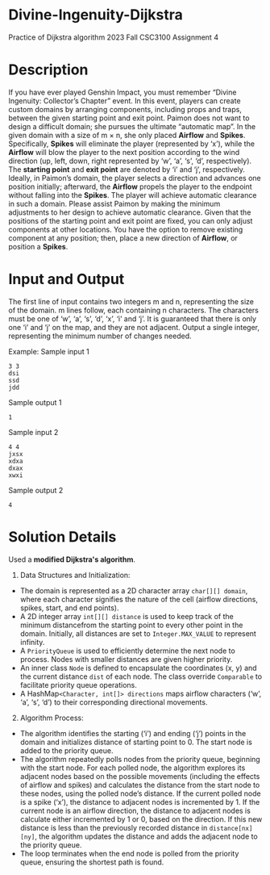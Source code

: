 # Divine-Ingenuity-Dijkstra
Practice of Dijkstra algorithm
2023 Fall CSC3100 Assignment 4 

# Description

If you have ever played Genshin Impact, you must remember “Divine Ingenuity: Collector’s Chapter” event. In this event, players can create custom domains by arranging components, including props and traps, between the given starting point and exit point. 
Paimon does not want to design a difficult domain; she pursues the ultimate “automatic map”. In the given domain with a size of m × n, she only placed **Airflow** and **Spikes**. Specifically, **Spikes** will eliminate the player (represented by ‘x’), while the **Airflow** will blow the player to the next position according to the wind direction (up, left, down, right represented by ‘w’, ‘a’, ‘s’, ‘d’, respectively). 
The **starting point** and **exit point** are denoted by ‘i’ and ‘j’, respectively. Ideally, in Paimon’s domain, the player selects a direction and advances one position initially; afterward, the **Airflow** propels the player to the endpoint without falling into the **Spikes**. The player will achieve automatic clearance in such a domain. 
Please assist Paimon by making the minimum adjustments to her design to achieve automatic clearance. 
Given that the positions of the starting point and exit point are fixed, you can only adjust components at other locations. You have the option to remove existing component at any position; then, place a new direction of **Airflow**, or position a **Spikes**.

# Input and Output
The first line of input contains two integers m and n, representing the size of the domain. m lines follow, each containing n characters. The characters must be one of ‘w’, ‘a’, ‘s’, ‘d’, ‘x’, ‘i’ and ‘j’. It is guaranteed that there is only one ‘i’ and ‘j’ on the map, and they are not adjacent.
Output a single integer, representing the minimum number of changes needed.


Example:
Sample input 1
```
3 3 
dsi 
ssd 
jdd
```
Sample output 1
```
1
```

Sample input 2
```
4 4 
jxsx 
xdxa 
dxax 
xwxi
```
Sample output 2
```
4
```

# Solution Details
Used a **modified Dijkstra's algorithm**. 
1. Data Structures and Initialization: 
- The domain is represented as a 2D character array `char[][] domain`, where each character signifies the nature of the cell (airflow directions, spikes, start, and end points). 
- A 2D integer array `int[][] distance` is used to keep track of the minimum distancefrom the starting point to every other point in the domain. Initially, all distances are set to `Integer.MAX_VALUE` to represent infinity. 
- A `PriorityQueue` is used to efficiently determine the next node to process. Nodes with smaller distances are given higher priority. 
- An inner class `Node` is defined to encapsulate the coordinates (x, y) and the current distance `dist` of each node. The class override `Comparable` to facilitate priority queue operations. 
- A HashMap`<Character, int[]> directions` maps airflow characters (‘w’, ‘a’, ‘s’, ‘d’) to their corresponding directional movements.
2. Algorithm Process:

- The algorithm identifies the starting (‘i’) and ending (‘j’) points in the domain and initializes distance of starting point to 0.  The start node is added to the priority queue.
- The algorithm repeatedly polls nodes from the priority queue, beginning with the start node.  For each polled node, the algorithm explores its adjacent nodes based on the possible movements (including the effects of airflow and spikes) and calculates the distance from the start node to these nodes, using the polled node’s distance. If the current polled node is a spike (‘x’), the distance to adjacent nodes is incremented by 1. If the current node is an airflow direction, the distance to adjacent nodes is calculate either incremented by 1 or 0, based on the direction.  If this new distance is less than the previously recorded distance in `distance[nx][ny]`, the algorithm updates the distance and adds the adjacent node to the priority queue.
- The loop terminates when the end node is polled from the priority queue, ensuring the shortest path is found.

